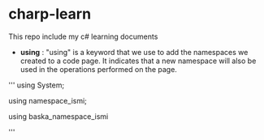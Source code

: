 # charp-learn
This repo include my c# learning documents

- **using** : "using" is a keyword that we use to add the namespaces we created to a code page. It indicates that a new namespace will also be used in the operations performed on the page.

'''
using System;
 
using namespace_ismi;
 
using baska_namespace_ismi

'''

